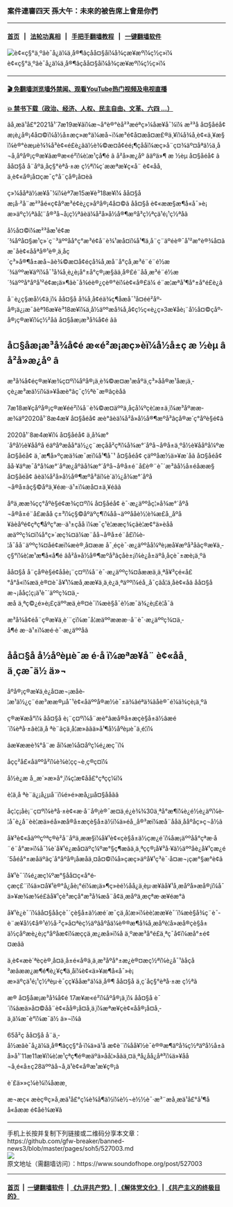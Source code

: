 ### 案件連審四天 孫大午：未來的被告席上會是你們
------------------------

#### [首页](https://github.com/gfw-breaker/banned-news3/blob/master/README.md) &nbsp;&nbsp;|&nbsp;&nbsp; [法轮功真相](https://github.com/begood0513/basic/blob/master/README.md)  &nbsp;&nbsp;|&nbsp;&nbsp; [手把手翻墙教程](https://github.com/gfw-breaker/guides/wiki)  &nbsp;&nbsp;|&nbsp;&nbsp; [一键翻墙软件](https://github.com/gfw-breaker/nogfw/blob/master/README.md)  



<div><img alt="è¢«ç§°ä¸ºâè¯å¿ä¼ä¸å®¶âçå­å¤§åï¼å¾çæ¥æºï¼ç½ç»ï¼" src="https://img.soundofhope.org/2021-07/e6glwmhvkaqqrgz-1626678248140.jpeg"/>
<br/><figcaption class="caption">
 è¢«ç§°ä¸ºâè¯å¿ä¼ä¸å®¶âçå­å¤§åï¼å¾çæ¥æºï¼ç½ç»ï¼
</figcaption></div><hr/>

#### [ 🎬  免翻墙浏览墙外禁闻、观看YouTube热门视频及电视直播](https://github.com/gfw-breaker/HelloWorld)

#### [ 💥  禁书下载（政治、经济、人权、民主自由、文革、六四 ...）](https://github.com/gfw-breaker/books/blob/master/README.md)

<div><div class="Content__Wrapper sc-1bvya0-0 grZQxZ">
 <p class="meta-top">
  <span class="meta">
   ãå¸æä¹å£°2021å¹´7æ19æ¥ãï¼æ¬å°è®°èå²³æéªç»¼åæ¥å¯¼ï¼
  </span>
  æ²³å
  <ok href="/term/131872">
   å¤§åéå¢
  </ok>
  æ¡è¿å®¡4å¤©ï¼å½å±æç»æ°ä¼æå¬ï¼æ³é¢å¤æå¤æ£®ä¸¥ï¼å¾å¸è¢«ä¸¥æ§ï¼è®°èæµè¾¾å³è¢«é£è¿ãä½è¾©æ¤å¢éé¡¶çååï¼æç»­å¨ç¤¾äº¤åªä½ä¸å¬å¸åº­å®¡ç®æ¥ãæ®æ«é²ï¼è­¦æ¹çå¶é â
  <ok href="/term/577175">
   å²å»æ¿åº
  </ok>
  âäºä»¶
  <ok href="/term/466091">
   æ ½èµ
  </ok>
  <ok href="/term/131872">
   å¤§åéå¢
  </ok>
  ã
  <ok href="/term/130033">
   å­å¤§å
  </ok>
  å¨åº­ä¸åç§°èªå·±æ ç½ªï¼ç´ææªæ¥ç«å¨
  <ok href="/term/577178">
   è¢«åå¸­
  </ok>
  ä¸è¢«å®¡å¤çæ¯ç°å¨çå®¡å¤èã
 </p>
 <p>
  ç»¼ååªä½æ¥å¯¼ï¼èª7æ15æ¥è³18æ¥ï¼
  <ok href="/term/130033">
   å­å¤§å
  </ok>
  æ¡å·²å¨æ²³åé«ç¢åºæ³é¢è¿ç»­åº­å®¡4å¤©ã
  <ok href="/term/130033">
   å­å¤§å
  </ok>
  è¢«ææ§æ¶å«å¯»è¡æ»äºç½ªãå¦¨å®³å¬å¡ç½ªãèä¼å²å»å½å®¶æºå³ç½ªç­ä¹é¡¹ç½ªåã
 </p>
 <p>
  å½å¤©ï¼æ²³åæ¹é¢æ´¾åºå¤§æ¹ç»´ç¨³äººåå°ç°æ³é¢å¨è¾¹æå¤ï¼å¹¶ä¸å¨ç¨äºéè®¯å¹²æ°è®¾å¤ãæ¯åè¢«ååªå®¹è®¸ä¸åç´ç³»å®¶å±æå¬ãè¾©æ¤å¢éçå¾å¸æå¨å°çå¸æ³é¨é¨é½æ´¾äººæ¥äºï¼å¯¹å¾å¸è¿è¡å°±å°ç®¡æ§ãä¸­å®£é¨åå¸æ³é¨é½æ´¾äººå°åºå¹²é¢æ¡ä»¶ãè¯å¾éè®¿çè®°èï¼è¢«å®£ä¼ é¨æ¦æªå¹¶å°±å°é£è¿ã
 </p>
 <p>
  å¨è¿ç§æå½¢ä¸ï¼
  <ok href="/term/130033">
   å­å¤§å
  </ok>
  å¾å¸å¢éä¾ç¶åæå¯¹å¤éé²åº­å®¡ä¿¡æ¯ãèª16æ¥è³18æ¥ï¼ä¸­å½äººæå¾å¸å¢ç½ç«è¿ç»­3æ¥åè¡¨å½å¤©çåº­å®¡ç®æ¥ï¼ç½²åâ
  <ok href="/term/577172">
   å¤§åæ¡æ³å¾å¢é
  </ok>
  âã
 </p>
 <h2>
  <ok href="/term/577172">
   å¤§åæ¡æ³å¾å¢é
  </ok>
  æ«é²æ¡æç»èï¼å½å±ç
  <ok href="/term/466091">
   æ ½èµ
  </ok>
  â
  <ok href="/term/577175">
   å²å»æ¿åº
  </ok>
  â
 </h2>
 <p>
  æ³å¾å¢éç®æ¥æ¾ç¤ºï¼åº­å®¡ä¸­è¾©æ¤æ¹æåºä¸ç³»åå®æ¹åæ¡ä¸­çè¿æ³æä½ï¼ä»¥åæè°âç¯ç½ªè¯æ®âçèåã
 </p>
 <div class="AD_Embed__Wrap-sc-1xslmin-0 igMuqX module desktop">
  <div>
  </div>
 </div>
 <p>
  7æ18æ¥çåº­å®¡ç®æ¥éé²ï¼å¨è¾©æ¤äººä¸åçå¼ºçè¦æ±ä¸ï¼æ³åº­ææ­æ¾äº2020å¹´8æ4æ¥
  <ok href="/term/131872">
   å¤§åéå¢
  </ok>
  æè°âèä¼å²å»å½å®¶æºå³âçå®æ´ç°åºè§é¢ã
 </p>
 <p>
  2020å¹´8æ4æ¥ï¼
  <ok href="/term/131872">
   å¤§åéå¢
  </ok>
  ä¸å¾æ°´åºå½è¥ååºå éäºåºæåå°ä½¿ç¨æçåå²çªï¼å¾æ°´åºå¬å®å±ä¸ºå½è¥ååºå¼ºæ
  <ok href="/term/131872">
   å¤§åéå¢
  </ok>
  ä¸´æ¶å»ºç­æä¾æ¯æï¼å¹¶å¯¹
  <ok href="/term/131872">
   å¤§åéå¢
  </ok>
  çäººåæ½ä»¥æ´åã
  <ok href="/term/131872">
   å¤§åéå¢
  </ok>
  åå·¥äºæ¯å°å¾æ°´åºæ¿åºãå¾æ°´åºå¬å®å±é¨å£è®¨è¯´æ³ãå½å±éåææ§
  <ok href="/term/131872">
   å¤§åéå¢
  </ok>
  âèä¼å²å»å½å®¶æºå³âï¼è´ä½¿å¾æ°´åºå¬å®å±âç§©åºä¸¥éæ··ä¹±ï¼æå¤±ä¸¥éâã
 </p>
 <p>
  åº­ä¸æ­æ¾çç°åºè§é¢æ¾ç¤ºï¼
  <ok href="/term/131872">
   å¤§åéå¢
  </ok>
  è¯·æ¿äººåç¦»å¾æ°´åºå¬å®å±é¨å£æåå ç±³ï¼ç§©åºäºç¶ï¼åå¬äººååè½¦è¾æ­£å¸¸åºå¥ãèåºé¢çªç¶åºç°æ··ä¹±çåå ï¼æ¯ç¹è­¦ææç¾çãè­¦æ¢°ä»èååæäººç¾¤ï¼å°ç»´æç¾¤ä¼æ¨åå¬å®å±é¨å£ï¼è­¦å¯åå¨äººç¾¤åé¢æï¼æè®¸å¤ææ å¯¸éçè¯·æ¿äººåå¼ºè¡æå¥æºå³åãç®æ¥ä¸­ç§°ï¼è­¦æ¹æ¶å«å¶é âå²å»å½å®¶æºå³âçåè±¡ï¼è¿å±äºå¸åçè¯±æè¡ä¸ºã
 </p>
 <p>
  <ok href="/term/130033">
   å­å¤§å
  </ok>
  å¨çå®è§é¢ååè¡¨ç¤ºï¼å¨è¯·æ¿äººç¾¤åææä¸ä¸ªå¥³çé«å£°å°å«ï¼æä¸è®¤è¯å¥¹ï¼æå¸ææ¥ä¸ä¸è¿ä¸ªäººï¼éå¸¸å¯çãå¦ä¸åè¢«åã
  <ok href="/term/130033">
   å­å¤§å
  </ok>
  æ¬¡å­å­ç¦ç¡ä¹è¯´äººç¾¤ä¸­æå ä¸ªç©¿é»è¡£çäººæä¸è®¤è¯ï¼æè§å¯è½æ¯ä¾¿è¡£è­¦å¯ã
 </p>
 <p>
  æ³å¾å¢éå¨ç®æ¥ä¸­è´¨çï¼æ¯å¦æäººæææ··å¨è¯·æ¿äººç¾¤ä¸­å¶é æ··ä¹±ï¼æé·è¯·æ¿äººåã
 </p>
 <h2>
  <ok href="/term/130033">
   å­å¤§å
  </ok>
  å½åº­èµè¯æ­
  <ok href="/term/8379">
   é·å
  </ok>
  ï¼æªæ¥å¨
  <ok href="/term/577178">
   è¢«åå¸­
  </ok>
  ä¸çæ¯ä½ ä»¬
 </h2>
 <p>
  åº­å®¡ç®æ¥ä¸­è¿å¤æ¬¡æåè­¦æ¹ä½¿ç¨éæ³ææ®µå¯¹è¢«åäººå®æ½è¯±ä¾ãéªä¾ãåè®¯é¼ä¾ç­è¡ä¸ºã
 </p>
 <p>
  ç®æ¥æå°ï¼
  <ok href="/term/130033">
   å­å¤§å
  </ok>
  è¡¨ç¤ºï¼å¨æè°âæå®å±æçè§å±ä½âæé´ï¼èªå·±âè¦ä¸å ªè¨ãçä¸å¦æ­»âãä»å¹¶å½åº­èµè¯ä¸é¦ï¼
 </p>
 <p>
  âæ¥ææè¾°å¨æ å­ï¼æ¼å¤åºç¼é¿æç¯ï¼
 </p>
 <p>
  å­ç­ç²å£«åäººå²ï¼è¾è¦çç¬è¸ç®ç¤ï¼
 </p>
 <p>
  å½è¿æ å¸¸æ´»æ­»å°¸ï¼ç¦æ­¢å­å£°çªçç¼ï¼
 </p>
 <p>
  è¦ä¸å ªè¨ä¿¡å¿µå¨ï¼é»é»æå¿µå¤§ååãâ
 </p>
 <p>
  å­ç¦ç¡åè¡¨ç¤ºï¼èªå·±è¢«æ·å¨å®¡è®¯æ¤ä¸é¿è¾¾30ä¸ªå°æ¶ï¼è¿é½è¿äºï¼è­¦å¯è¿å¨èè¦æä»éå»æå®å±æçè§å±ä½ï¼ä»éå¸¸å®³æï¼æå¨ååä¸ååºåç»­ç¬å½ã
 </p>
 <p>
  å¥³è¢«åäººçºªç®è²å¨åº­ä¸ææ§ï¼å¥¹è¢«çè§å±ä½çæ¿é´ï¼åæ¡äººåå°çªæ·å¨é¨å°æ­»ï¼å¯¼è´å¥¹é¿æå¤äºç¼ºæ°§ç¶æãä¸ä¸ªçç®¡å¥³å·¥ä½äººåè¿å¥¹çæ¿é´5åéå°±æåäºãç´å°åº­å®¡åæåä¸¤å¤©ï¼å»çæç»äºå¥¹ç³è¯·å¤æ¬¡çæ°§æ°è¢ã
 </p>
 <p>
  å¥¹è¯´ï¼é¿æç¼ºæ°§åå­¤ç«å°é­çæç£¨ï¼ä»¤å¥¹è®°å¿åè¡°éï¼æ¡ä»¶ç»èé½åå¿ä¸èµ·æ¥ãå¥¹å¸æåºå»æå®¡ï¼å¯ä»¥æ¾æ¾é£ãå¥¹çè³æçå°æ³å¾æå¨å¢ä¸æåºä¸æçªæ·æ¥éæ°ã
 </p>
 <p>
  å¥¹è¿è¯´ï¼âå¤§ååçè¯´çè§å±ä½æé´æ¯çä¸å¦æ­»ï¼èè¦ææ¥è¯´ï¼æè§å¾ç¨è¯­è¨æ¥å½¢å®¹é½å·²ç»å¤ªèç½äºãåº­åä¼è®®æ¶å¾å¸æåºè¦å»æå®çè§å±ä½çåºæè¿è¡ç°åºåæ¢ï¼æççä¸æ¿æå»ï¼å ä¸ºææ³å°é£ä¸ªç¯å¢ï¼æå°±é¢¤æâã
 </p>
 <p>
  ä¸è¢«æè´ªèçè®¸å¤ä¸­å±é«å®ä¸ä¸æ³åº­å°±æ¿è®¤æç½ªï¼è¿å¯¹âåçå³æâææ¿æ¶é¶è¿¥ç¶ä¸åï¼è¢«ä»¥æ¶å«å¯»è¡æ»äºç­ä¹é¡¹ç½ªèµ·è¯çç¥ååæ°ä¼ä¸å®¶
  <ok href="/term/130033">
   å­å¤§å
  </ok>
  ä¸ç´åç§°èªå·±æ ç½ªã
 </p>
 <p>
  æ®
  <ok href="/term/577172">
   å¤§åæ¡æ³å¾å¢é
  </ok>
  17æ¥æ«é²ï¼åº­å®¡ä¸­ï¼
  <ok href="/term/130033">
   å­å¤§å
  </ok>
  è¯´ï¼âæä»å¤©åå¨è¢«åå®¡å¤å¸­ä¸ï¼æªæ¥çè¢«åå®¡å¤å¸­ä¸ä¼æ¯è°ï¼æ¯ä½ ä»¬ï¼â
 </p>
 <p>
  65å²ç
  <ok href="/term/130033">
   å­å¤§å
  </ok>
  å¨ä¸­å½æâè¯å¿ä¼ä¸å®¶âçç§°å·ï¼ä»ä¹å æ¢è¨ï¼åå¥½è¯è®®æ¶äºå¾ç½ªäºå½å±ãå»å¹´11æ11æ¥ï¼è­¦æ¹çªç¶é®æäºä»åå¦»å­ãä¸¤ä¸ªå¿å­å¿åª³ï¼ä»¥åå¬å¸é«å±ç­28äººãå¬å¸ä¹è¢«å®æ¹æ¥ç®¡ã
 </p>
 <p class="meta-btm">
  è´£ä»»ç¼è¾ï¼åææ¸
 </p>
 <p class="meta-btm">
  æ¬æç« æèç®ç»å¸æä¹å£°ç¼è¾å¶ä½ï¼è½¬è½½è¯·æ³¨æå¸æä¹å£°å¹¶åå«åææ é¢åé¾æ¥ã
 </p>
</div>
</div>
<hr/>
手机上长按并复制下列链接或二维码分享本文章：<br/>
https://github.com/gfw-breaker/banned-news3/blob/master/pages/soh5/527003.md <br/>
<a href='https://github.com/gfw-breaker/banned-news3/blob/master/pages/soh5/527003.md'><img src='https://github.com/gfw-breaker/banned-news3/blob/master/pages/soh5/527003.md.png'/></a> <br/>
原文地址（需翻墙访问）：https://www.soundofhope.org/post/527003


------------------------
#### [首页](https://github.com/gfw-breaker/banned-news3/blob/master/README.md) &nbsp;|&nbsp; [一键翻墙软件](https://github.com/gfw-breaker/nogfw/blob/master/README.md) &nbsp;| [《九评共产党》](https://github.com/gfw-breaker/9ping.md/blob/master/README.md#九评之一评共产党是什么) | [《解体党文化》](https://github.com/gfw-breaker/jtdwh.md/blob/master/README.md) | [《共产主义的终极目的》](https://github.com/gfw-breaker/gczydzjmd.md/blob/master/README.md)


<img src='http://gfw-breaker.win/banned-news3/pages/soh5/527003.md' width='0px' height='0px'/>